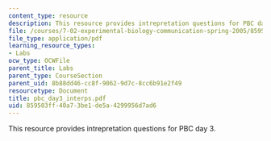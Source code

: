 ```yaml
---
content_type: resource
description: This resource provides intrepretation questions for PBC day 3.
file: /courses/7-02-experimental-biology-communication-spring-2005/859503ff40a73be1de5a4299956d7ad6_pbc_day3_interps.pdf
file_type: application/pdf
learning_resource_types:
- Labs
ocw_type: OCWFile
parent_title: Labs
parent_type: CourseSection
parent_uid: 8b88dd46-cc8f-9062-9d7c-8cc6b91e2f49
resourcetype: Document
title: pbc_day3_interps.pdf
uid: 859503ff-40a7-3be1-de5a-4299956d7ad6
---
```

This resource provides intrepretation questions for PBC day 3.

